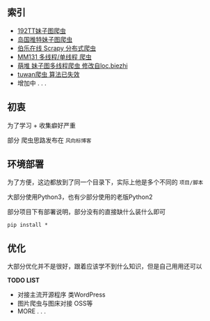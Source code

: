## 索引
- [192TT妹子图爬虫](https://github.com/ai0by/ai0by-spider/tree/master/192tt)
- [岛国推特妹子图爬虫](https://github.com/ai0by/ai0by-spider/tree/master/japanTwitter)
- [伯乐在线 Scrapy 分布式爬虫](https://github.com/ai0by/ai0by-spider/tree/master/jobbole)
- [MM131 多线程/单线程 爬虫](https://github.com/ai0by/ai0by-spider/tree/master/mm131)
- [萌堆 妹子图多线程爬虫 修改自loc.biezhi ](https://github.com/ai0by/ai0by-spider/tree/master/moeStack)
- [tuwan爬虫 算法已失效](https://github.com/ai0by/ai0by-spider/tree/master/tuwan)
- 增加中 . . .

## 初衷
为了学习 + 收集癖好严重

部分 爬虫思路发布在 `风向标博客`

## 环境部署
为了方便，这边都放到了同一个目录下，实际上他是多个不同的 `项目/脚本` 

大部分使用Python3，也有少部分使用的老版Python2

部分项目下有部署说明，部分没有的直接缺什么装什么即可

`pip install *`

## 优化
大部分优化并不是很好，跟着应该学不到什么知识，但是自己用用还可以

**TODO LIST**
- 对接主流开源程序 类WordPress
- 图片爬虫与图床对接 OSS等
- MORE . . .